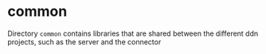 # common

Directory `common` contains libraries that are shared between the different ddn projects, such as the server and the connector
